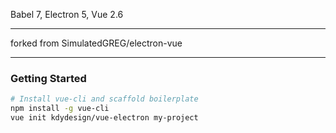 Babel 7, Electron 5, Vue 2.6

- - - 
forked from SimulatedGREG/electron-vue
- - - 

### Getting Started

```bash
# Install vue-cli and scaffold boilerplate
npm install -g vue-cli
vue init kdydesign/vue-electron my-project
```
